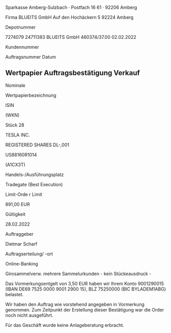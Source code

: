 <!-- image -->

Sparkasse Amberg-Sulzbach · Postfach 16 61 · 92206 Amberg

Firma BLUEITS GmbH Auf den Hochäckern 5 92224 Amberg

Depotnummer

7274079 24711383 BLUEITS GmbH 460374/37.00 02.02.2022

Kundennummer

Auftragsnummer Datum

## Wertpapier Auftragsbestätigung Verkauf

Nominale

Wertpapierbezeichnung

ISIN

(WKN)

Stück 28

TESLA INC.

REGISTERED SHARES DL-,001

US88160R1014

(A1CX3T)

Handels-/Ausführungsplatz

Tradegate (Best Execution)

Limit-Orde r Limit

891,00 EUR

Gültigkeit

28.02.2022

Auftraggeber

Dietmar Scharf

Auftragserteilung/ -ort

Online-Banking

Girosammelverw. mehrere Sammelurkunden - kein Stückeausdruck -

Das Vormerkungsentgelt von 3,50 EUR haben wir Ihrem Konto 9001290015 (IBAN DE69 7525 0000 9001 2900 15), BLZ 75250000 (BIC BYLADEM1ABG) belastet.

Wir haben den Auftrag wie vorstehend angegeben in Vormerkung genommen. Zum Zeitpunkt der Erstellung dieser Bestätigung war die Order noch nicht ausgeführt.

Für das Geschäft wurde keine Anlageberatung erbracht.